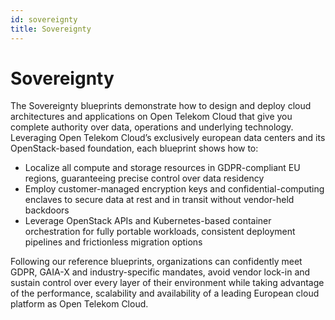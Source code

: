 ```yaml
---
id: sovereignty
title: Sovereignty
---
```


# Sovereignty

The Sovereignty blueprints demonstrate how to design and deploy cloud architectures and applications on Open Telekom Cloud that give you complete authority over data, operations and underlying technology. Leveraging Open Telekom Cloud’s exclusively european data centers and its OpenStack-based foundation, each blueprint shows how to:

* Localize all compute and storage resources in GDPR-compliant EU regions, guaranteeing precise control over data residency
* Employ customer-managed encryption keys and confidential-computing enclaves to secure data at rest and in transit without vendor-held backdoors
* Leverage OpenStack APIs and Kubernetes-based container orchestration for fully portable workloads, consistent deployment pipelines and frictionless migration options

Following our reference blueprints, organizations can confidently meet GDPR, GAIA-X and industry-specific mandates, avoid vendor lock-in and sustain control over every layer of their environment while taking advantage of the performance, scalability and availability of a leading European cloud platform as Open Telekom Cloud.
